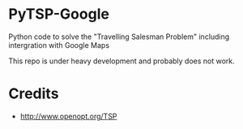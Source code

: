 PyTSP-Google
============

Python code to solve the "Travelling Salesman Problem" including intergration with Google Maps

This repo is under heavy development and probably does not work.

Credits
============
* http://www.openopt.org/TSP
